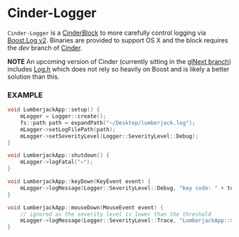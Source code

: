 # Cinder-Logger
`Cinder-Logger` is a [CinderBlock](http://libcinder.org/) to more carefully control logging via [Boost.Log v2](http://www.boost.org/doc/libs/1_55_0/libs/log/doc/html/index.html). Binaries are provided to support OS X and the block requires the *dev* branch of [Cinder](https://github.com/cinder/Cinder/tree/dev).

**NOTE** An upcoming version of Cinder (currently sitting in the [glNext branch](https://github.com/cinder/Cinder/tree/glNext)) includes [Log.h](https://github.com/cinder/Cinder/blob/glNext/include/cinder/Log.h) which does not rely so heavily on Boost and is likely a better solution than this.

### EXAMPLE
```C++
void LumberjackApp::setup() {
    mLogger = Logger::create();
    fs::path path = expandPath("~/Desktop/lumberjack.log");
    mLogger->setLogFilePath(path);
    mLogger->setSeverityLevel(Logger::SeverityLevel::Debug);
}

void LumberjackApp::shutdown() {
    mLogger->logFatal("💀");
}

void LumberjackApp::keyDown(KeyEvent event) {
    mLogger->logMessage(Logger::SeverityLevel::Debug, "key code: " + toString(event.getCode()));
}

void LumberjackApp::mouseDown(MouseEvent event) {
    // ignored as the severity level is lower than the threshold
    mLogger->logMessage(Logger::SeverityLevel::Trace, "LumberjackApp::mouseDown");
}
```

